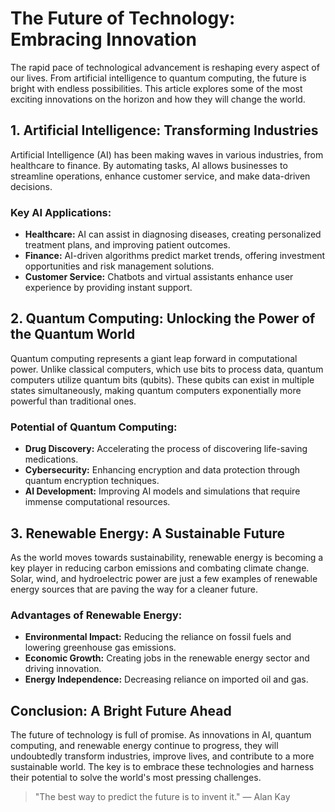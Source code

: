 # The Future of Technology: Embracing Innovation

The rapid pace of technological advancement is reshaping every aspect of our lives. From artificial intelligence to quantum computing, the future is bright with endless possibilities. This article explores some of the most exciting innovations on the horizon and how they will change the world.

## 1. Artificial Intelligence: Transforming Industries

Artificial Intelligence (AI) has been making waves in various industries, from healthcare to finance. By automating tasks, AI allows businesses to streamline operations, enhance customer service, and make data-driven decisions. 

### Key AI Applications:
- **Healthcare:** AI can assist in diagnosing diseases, creating personalized treatment plans, and improving patient outcomes.
- **Finance:** AI-driven algorithms predict market trends, offering investment opportunities and risk management solutions.
- **Customer Service:** Chatbots and virtual assistants enhance user experience by providing instant support.

## 2. Quantum Computing: Unlocking the Power of the Quantum World

Quantum computing represents a giant leap forward in computational power. Unlike classical computers, which use bits to process data, quantum computers utilize quantum bits (qubits). These qubits can exist in multiple states simultaneously, making quantum computers exponentially more powerful than traditional ones.

### Potential of Quantum Computing:
- **Drug Discovery:** Accelerating the process of discovering life-saving medications.
- **Cybersecurity:** Enhancing encryption and data protection through quantum encryption techniques.
- **AI Development:** Improving AI models and simulations that require immense computational resources.

## 3. Renewable Energy: A Sustainable Future

As the world moves towards sustainability, renewable energy is becoming a key player in reducing carbon emissions and combating climate change. Solar, wind, and hydroelectric power are just a few examples of renewable energy sources that are paving the way for a cleaner future.

### Advantages of Renewable Energy:
- **Environmental Impact:** Reducing the reliance on fossil fuels and lowering greenhouse gas emissions.
- **Economic Growth:** Creating jobs in the renewable energy sector and driving innovation.
- **Energy Independence:** Decreasing reliance on imported oil and gas.

## Conclusion: A Bright Future Ahead

The future of technology is full of promise. As innovations in AI, quantum computing, and renewable energy continue to progress, they will undoubtedly transform industries, improve lives, and contribute to a more sustainable world. The key is to embrace these technologies and harness their potential to solve the world's most pressing challenges.

> "The best way to predict the future is to invent it." — Alan Kay